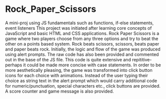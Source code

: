 # Rock_Paper_Scissors
A mini-proj using JS fundamentals such as functions, if-else statements, event listeners
This project was initiated after learning core concepts of JavaScript and basic HTML and CSS applications. 
Rock Paper Scissors is a game where two players choose from any three options and try to beat the other on a points based system.
Rock beats scissors, scissors, beats paper and paper beats rock. 
Initially, the logic and flow of the game was produced using alert prompts. The raw code has also been provided and commented out in the base of the JS file.
This code is quite extensive and repititive- perhaps it could be made more concise with case statements. 
In order to be more aesthetically pleasing, the game was transformed into click button icons for each choice with animations. 
Instead of the user typing their choice as string text in the alert prompt which would carry additional code for numeric/punctuation, special characters etc., click buttons are provided.
A score counter and game message is also provided.
